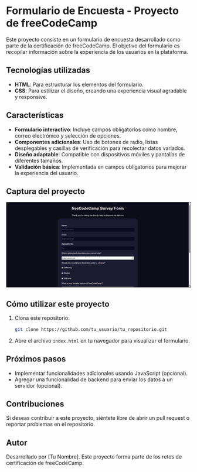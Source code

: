 
# Formulario de Encuesta - Proyecto de freeCodeCamp

Este proyecto consiste en un formulario de encuesta desarrollado como parte de la certificación de freeCodeCamp. El objetivo del formulario es recopilar información sobre la experiencia de los usuarios en la plataforma.

## Tecnologías utilizadas

- **HTML**: Para estructurar los elementos del formulario.
- **CSS**: Para estilizar el diseño, creando una experiencia visual agradable y responsive.

## Características

- **Formulario interactivo**: Incluye campos obligatorios como nombre, correo electrónico y selección de opciones.
- **Componentes adicionales**: Uso de botones de radio, listas desplegables y casillas de verificación para recolectar datos variados.
- **Diseño adaptable**: Compatible con dispositivos móviles y pantallas de diferentes tamaños.
- **Validación básica**: Implementada en campos obligatorios para mejorar la experiencia del usuario.

## Captura del proyecto

![Captura de pantalla del formulario](WebSiteCapture.png)

## Cómo utilizar este proyecto

1. Clona este repositorio:
   ```bash
   git clone https://github.com/tu_usuario/tu_repositorio.git
   ```
2. Abre el archivo `index.html` en tu navegador para visualizar el formulario.

## Próximos pasos

- Implementar funcionalidades adicionales usando JavaScript (opcional).
- Agregar una funcionalidad de backend para enviar los datos a un servidor (opcional).

## Contribuciones

Si deseas contribuir a este proyecto, siéntete libre de abrir un pull request o reportar problemas en el repositorio.

## Autor

Desarrollado por [Tu Nombre]. Este proyecto forma parte de los retos de certificación de freeCodeCamp.
